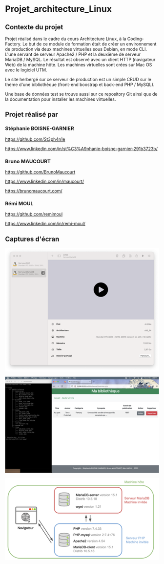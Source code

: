 # Projet_architecture_Linux

## Contexte du projet

Projet réalisé dans le cadre du cours Architecture Linux, à la Coding-Factory. Le but de ce module de formation était de créer un environnement de production via deux machines virtuelles sous Debian, en mode CLI. L'une servant de serveur Apache2 / PHP et la deuxième de serveur MariaDB / MySQL. Le résultat est observé avec un client HTTP (navigateur Web) de la machine hôte. Les machines virtuelles sont crées sur Mac OS avec le logiciel UTM.

Le site herbergé sur ce serveur de production est un simple CRUD sur le thème d'une bibliothèque (front-end boostrap et back-end PHP / MySQL).

Une base de données test se trouve aussi sur ce repository Git ainsi que de la documentation pour installer les machines virtuelles.

## Projet réalisé par

### Stéphanie BOISNE-GARNIER

https://github.com/St3ph4n1e

https://www.linkedin.com/in/st%C3%A9phanie-boisne-garnier-291b3723b/

### Bruno MAUCOURT

https://github.com/BrunoMaucourt

https://www.linkedin.com/in/maucourt/

https://brunomaucourt.com/

### Rémi MOUL

https://github.com/remimoul

https://www.linkedin.com/in/remi-moul/

## Captures d'écran

![screenshot UTM](https://raw.githubusercontent.com/BrunoMaucourt/Projet_architecture_Linux/main/Documentation_files/Screenshots/Screenshot_UTM.png)

![screenshot website](https://raw.githubusercontent.com/BrunoMaucourt/Projet_architecture_Linux/main/Documentation_files/Screenshots/Screenshot_website.png)

![screenshot infrastructure](https://raw.githubusercontent.com/BrunoMaucourt/Projet_architecture_Linux/main/Documentation_files/Screenshots/Screenshot_infrastructure.png)